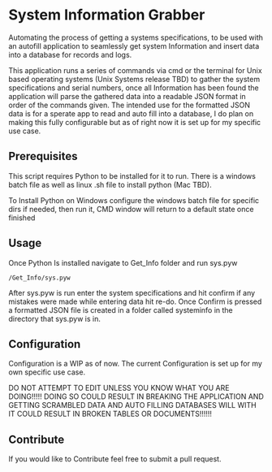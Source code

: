 # System Information Grabber
Automating the process of getting a systems specifications, to be used with an autofill application to seamlessly get system Information and insert data into a database for records and logs.

This application runs a series of commands via cmd or the terminal for Unix based operating systems (Unix Systems release TBD) to gather the system specifications
and serial numbers, once all Information has been found the application will parse the gathered data into a readable JSON format in order of the commands given. The intended use for the formatted JSON data is for a sperate app to read and auto fill into a database, I do plan on making this fully configurable but as of right now it is set up for my specific use case.

## Prerequisites
This script requires Python to be installed for it to run. There is a windows batch file as well as linux .sh file to install python (Mac TBD).

To Install Python on Windows configure the windows batch file for specific dirs if needed, then run it, CMD window will return to a default state once finished

## Usage
Once Python Is installed navigate to Get_Info folder and run sys.pyw
```
/Get_Info/sys.pyw
```
After sys.pyw is run enter the system specifications and hit confirm
if any mistakes were made while entering data hit re-do. Once Confirm is pressed a formatted JSON file is created in a folder called systeminfo in the directory that sys.pyw is in.
## Configuration
Configuration is a WIP as of now. The current Configuration is set up for my own specific use case.

DO NOT ATTEMPT TO EDIT UNLESS YOU KNOW WHAT YOU ARE DOING!!!!!
DOING SO COULD RESULT IN BREAKING THE APPLICATION AND GETTING
SCRAMBLED DATA AND AUTO FILLING DATABASES WILL WITH IT COULD RESULT IN BROKEN TABLES OR DOCUMENTS!!!!!!

## Contribute
If you would like to Contribute feel free to submit a pull request.
